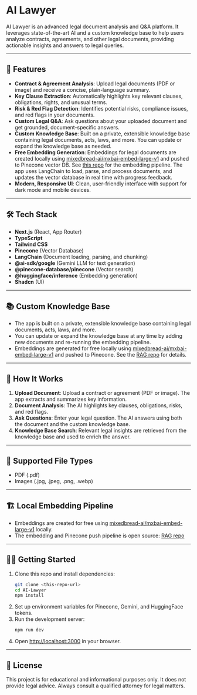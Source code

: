 # AI Lawyer

AI Lawyer is an advanced legal document analysis and Q&A platform. It leverages state-of-the-art AI and a custom knowledge base to help users analyze contracts, agreements, and other legal documents, providing actionable insights and answers to legal queries.

---

## 🚀 Features

- **Contract & Agreement Analysis**: Upload legal documents (PDF or image) and receive a concise, plain-language summary.
- **Key Clause Extraction**: Automatically highlights key relevant clauses, obligations, rights, and unusual terms.
- **Risk & Red Flag Detection**: Identifies potential risks, compliance issues, and red flags in your documents.
- **Custom Legal Q&A**: Ask questions about your uploaded document and get grounded, document-specific answers.
- **Custom Knowledge Base**: Built on a private, extensible knowledge base containing legal documents, acts, laws, and more. You can update or expand the knowledge base as needed.
- **Free Embedding Generation**: Embeddings for legal documents are created locally using [mixedbread-ai/mxbai-embed-large-v1](https://huggingface.co/mixedbread-ai/mxbai-embed-large-v1) and pushed to Pinecone vector DB. See [this repo](https://github.com/Akarsh979/RAG) for the embedding pipeline. The app uses LangChain to load, parse, and process documents, and updates the vector database in real time with progress feedback.
- **Modern, Responsive UI**: Clean, user-friendly interface with support for dark mode and mobile devices.

---

## 🛠️ Tech Stack

- **Next.js** (React, App Router)
- **TypeScript**
- **Tailwind CSS**
- **Pinecone** (Vector Database)
- **LangChain** (Document loading, parsing, and chunking)
- **@ai-sdk/google** (Gemini LLM for text generation)
- **@pinecone-database/pinecone** (Vector search)
- **@huggingface/inference** (Embedding generation)
- **Shadcn** (UI)

---

## 📚 Custom Knowledge Base

- The app is built on a private, extensible knowledge base containing legal documents, acts, laws, and more.
- You can update or expand the knowledge base at any time by adding new documents and re-running the embedding pipeline.
- Embeddings are generated for free locally using [mixedbread-ai/mxbai-embed-large-v1](https://huggingface.co/mixedbread-ai/mxbai-embed-large-v1) and pushed to Pinecone. See the [RAG repo](https://github.com/Akarsh979/RAG) for details.

---

## 📝 How It Works

1. **Upload Document**: Upload a contract or agreement (PDF or image). The app extracts and summarizes key information.
2. **Document Analysis**: The AI highlights key clauses, obligations, risks, and red flags.
3. **Ask Questions**: Enter your legal question. The AI answers using both the document and the custom knowledge base.
4. **Knowledge Base Search**: Relevant legal insights are retrieved from the knowledge base and used to enrich the answer.

---

## 📂 Supported File Types
- PDF (.pdf)
- Images (.jpg, .jpeg, .png, .webp)

---

## 🏗️ Local Embedding Pipeline
- Embeddings are created for free using [mixedbread-ai/mxbai-embed-large-v1](https://huggingface.co/mixedbread-ai/mxbai-embed-large-v1) locally.
- The embedding and Pinecone push pipeline is open source: [RAG repo](https://github.com/Akarsh979/RAG)

---

## 🧑‍💻 Getting Started

1. Clone this repo and install dependencies:
   ```bash
   git clone <this-repo-url>
   cd AI-Lawyer
   npm install
   ```
2. Set up environment variables for Pinecone, Gemini, and HuggingFace tokens.
3. Run the development server:
   ```bash
   npm run dev
   ```
4. Open [http://localhost:3000](http://localhost:3000) in your browser.

---

## 📜 License

This project is for educational and informational purposes only. It does not provide legal advice. Always consult a qualified attorney for legal matters.
